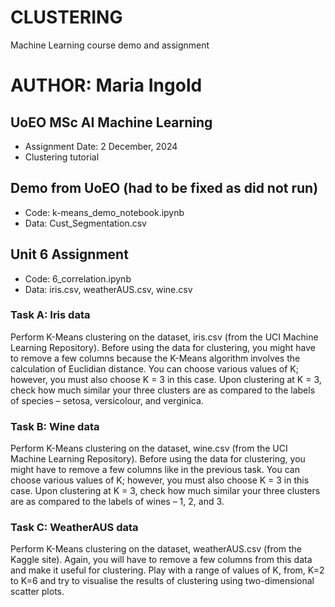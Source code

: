 # CLUSTERING

Machine Learning course demo and assignment  

# AUTHOR: Maria Ingold

## UoEO MSc AI Machine Learning

* Assignment Date: 2 December, 2024
* Clustering tutorial

## Demo from UoEO (had to be fixed as did not run)

* Code: k-means_demo_notebook.ipynb
* Data: Cust_Segmentation.csv

## Unit 6 Assignment 

* Code: 6_correlation.ipynb
* Data: iris.csv, weatherAUS.csv, wine.csv

### Task A: Iris data

Perform K-Means clustering on the dataset, iris.csv (from the UCI Machine Learning Repository). Before using the data for clustering, you might have to remove a few columns because the K-Means algorithm involves the calculation of Euclidian distance. You can choose various values of K; however, you must also choose K = 3 in this case. Upon clustering at K = 3, check how much similar your three clusters are as compared to the labels of species – setosa, versicolour, and verginica.

### Task B: Wine data

Perform K-Means clustering on the dataset, wine.csv (from the UCI Machine Learning Repository). Before using the data for clustering, you might have to remove a few columns like in the previous task. You can choose various values of K; however, you must also choose K = 3 in this case. Upon clustering at K = 3, check how much similar your three clusters are as compared to the labels of wines – 1, 2, and 3.

### Task C: WeatherAUS data

Perform K-Means clustering on the dataset, weatherAUS.csv (from the Kaggle site). Again, you will have to remove a few columns from this data and make it useful for clustering. Play with a range of values of K, from, K=2 to K=6 and try to visualise the results of clustering using two-dimensional scatter plots.

